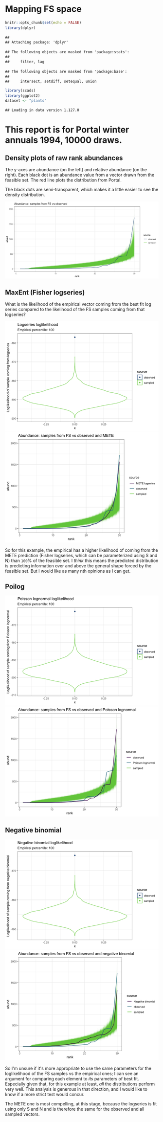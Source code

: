 Mapping FS space
================

``` r
knitr::opts_chunk$set(echo = FALSE)
library(dplyr)
```

    ## 
    ## Attaching package: 'dplyr'

    ## The following objects are masked from 'package:stats':
    ## 
    ##     filter, lag

    ## The following objects are masked from 'package:base':
    ## 
    ##     intersect, setdiff, setequal, union

``` r
library(scads)
library(ggplot2)
dataset <- "plants"
```

    ## Loading in data version 1.127.0

This report is for Portal winter annuals 1994, 10000 draws.
===========================================================

Density plots of raw rank abundances
------------------------------------

The y-axes are abundance (on the left) and relative abundance (on the right). Each black dot is an abundance value from a vector drawn from the feasible set. The red line plots the distribution from Portal.

The black dots are semi-transparent, which makes it a little easier to see the density distribution.

![](goffs_files/figure-markdown_github/plot%20rads%20and%20rescaled%20rads-1.png)

MaxEnt (Fisher logseries)
-------------------------

What is the likelihood of the empirical vector coming from the best fit log series compared to the likelihood of the FS samples coming from that logseries?

![](goffs_files/figure-markdown_github/logseries-1.png)![](goffs_files/figure-markdown_github/logseries-2.png)

So for this example, the empirical has a higher likelihood of coming from the METE prediction (Fisher logseries, which can be parameterized using S and N) than `100`% of the feasible set. I *think* this means the predicted distribution is predicting information over and above the general shape forced by the feasible set. But I would like as many nth opinions as I can get.

Poilog
------

![](goffs_files/figure-markdown_github/poilog-1.png)![](goffs_files/figure-markdown_github/poilog-2.png)

Negative binomial
-----------------

![](goffs_files/figure-markdown_github/negbin-1.png)![](goffs_files/figure-markdown_github/negbin-2.png)

So I'm unsure if it's more appropriate to use the same parameters for the loglikelihood of the FS samples vs the empirical ones; I can see an argument for comparing each element to *its* parameters of best fit. Especially given that, for this example at least, *all* the distributions perform very well. This analysis is generous in that direction, and I would like to know if a more strict test would concur.

The METE one is most compelling, at this stage, because the logseries is fit using only S and N and is therefore the same for the observed and all sampled vectors.
